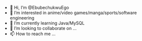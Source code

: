- 👋 Hi, I’m @EbubechukwuEgo
- 👀 I’m interested in anime/video games/manga/sports/software engineering
- 🌱 I’m currently learning Java/MySQL
- 💞️ I’m looking to collaborate on ...
- 📫 How to reach me ...

<!---
EbubechukwuEgo/EbubechukwuEgo is a ✨ special ✨ repository because its `README.md` (this file) appears on your GitHub profile.
You can click the Preview link to take a look at your changes.
--->
